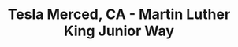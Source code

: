 ---
title: "Tesla Merced, CA - Martin Luther King Junior Way"
url: /merced/tesla-merced-ca-martin-luther-king-junior-way/
shop: car
---